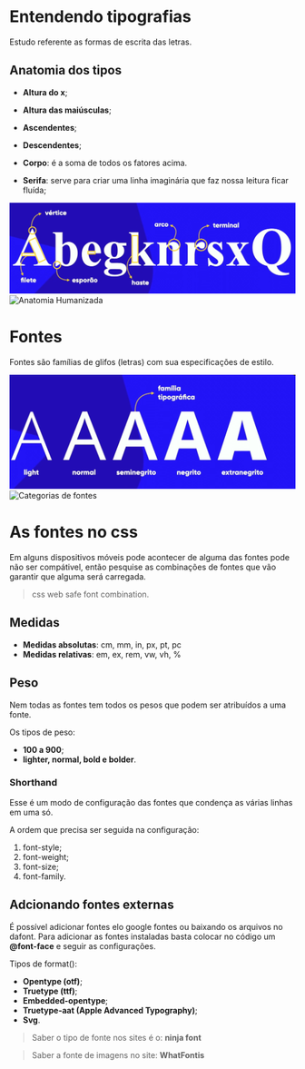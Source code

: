 # Entendendo tipografias
Estudo referente as formas de escrita das letras.

## Anatomia dos tipos
- **Altura do x**;
- **Altura das maiúsculas**;
- **Ascendentes**;
- **Descendentes**;
- **Corpo**: é a soma de todos os fatores acima.

- **Serifa**: serve para criar uma linha imaginária que faz nossa leitura ficar fluída;

![Anatomia Geométrica](/2.Módulo/imagens/Anatomia-Geométrica.png)
![Anatomia Humanizada](/2.Módulo/imagens/Anatomia-Humanizada.png)

# Fontes
Fontes são famílias de glifos (letras) com sua especificações de estilo.

![Famílias tipográficas](/2.Módulo/imagens/FamilíaTipográfica.png)
![Categorias de fontes](/2.Módulo/imagens/CategoriasdeFontes.png)

# As fontes no css
Em alguns dispositivos móveis pode acontecer de alguma das fontes pode não ser compátivel, então pesquise as combinações de fontes que vão garantir que alguma será carregada.

> css web safe font combination.

## Medidas

- **Medidas absolutas**: cm, mm, in, px, pt, pc
- **Medidas relativas**: em, ex, rem, vw, vh, %

## Peso
Nem todas as fontes tem todos os pesos que podem ser atribuídos a uma fonte.

Os tipos de peso:
- **100 a 900**;
- **lighter, normal, bold e bolder**.

### Shorthand 
Esse é um modo de configuração das fontes que condença as várias linhas em uma só.

A ordem que precisa ser seguida na configuração:
1. font-style;
2. font-weight;
3. font-size;
4. font-family.

## Adcionando fontes externas
É possível adicionar fontes elo google fontes ou baixando os arquivos no dafont. Para adicionar as fontes instaladas basta colocar no código um **@font-face** e seguir as configurações.

Tipos de format():
- **Opentype (otf)**;
- **Truetype (ttf)**;
- **Embedded-opentype**;
- **Truetype-aat (Apple Advanced Typography)**;
- **Svg**.

> Saber o tipo de fonte nos sites é o: **ninja font**

> Saber a fonte de imagens no site: **WhatFontis**


